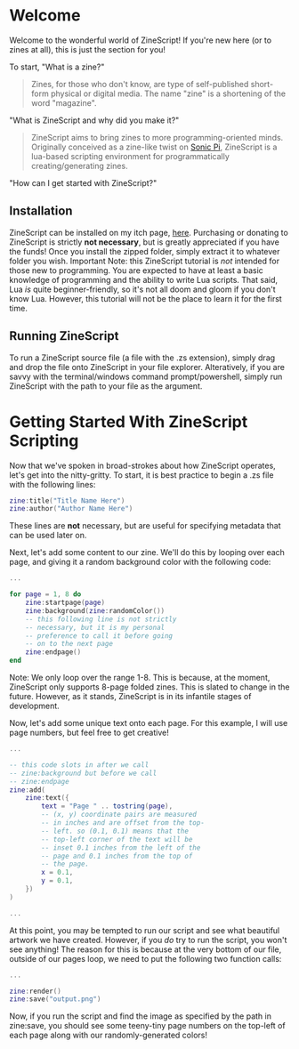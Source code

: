 # Welcome

Welcome to the wonderful world of ZineScript! If you're new here (or to zines at all), this is just the section for you!

To start, "What is a zine?"

> Zines, for those who don't know, are type of self-published short-form physical or digital media. The name "zine" is a shortening of the word "magazine".

"What is ZineScript and why did you make it?"

> ZineScript aims to bring zines to more programming-oriented minds. Originally conceived as a zine-like twist on [Sonic Pi](https://sonic-pi.net/), ZineScript is a lua-based scripting environment for programmatically creating/generating zines.

"How can I get started with ZineScript?"

## Installation

ZineScript can be installed on my itch page, [here](https://cmdrapollo.itch.io/). Purchasing or donating to ZineScript is strictly **not necessary**, but is greatly appreciated if you have the funds! Once you install the zipped folder, simply extract it to whatever folder you wish. Important Note: this ZineScript tutorial is *not* intended for those new to programming. You are expected to have at least a basic knowledge of programming and the ability to write Lua scripts. That said, Lua *is* quite beginner-friendly, so it's not all doom and gloom if you don't know Lua. However, this tutorial will not be the place to learn it for the first time.

## Running ZineScript

To run a ZineScript source file (a file with the .zs extension), simply drag and drop the file onto ZineScript in your file explorer. Alteratively, if you are savvy with the terminal/windows command prompt/powershell, simply run ZineScript with the path to your file as the argument.

# Getting Started With ZineScript Scripting

Now that we've spoken in broad-strokes about how ZineScript operates, let's get into the nitty-gritty. To start, it is best practice to begin a .zs file with the following lines:

```lua
zine:title("Title Name Here")
zine:author("Author Name Here")
```

These lines are **not** necessary, but are useful for specifying metadata that can be used later on.

Next, let's add some content to our zine. We'll do this by looping over each page, and giving it a random background color with the following code:

```lua
...

for page = 1, 8 do
    zine:startpage(page)
    zine:background(zine:randomColor())
    -- this following line is not strictly
    -- necessary, but it is my personal
    -- preference to call it before going
    -- on to the next page
    zine:endpage()
end
```

Note: We only loop over the range 1-8. This is because, at the moment, ZineScript only supports 8-page folded zines. This is slated to change in the future. However, as it stands, ZineScript is in its infantile stages of development.

Now, let's add some unique text onto each page. For this example, I will use page numbers, but feel free to get creative!

```lua
...

-- this code slots in after we call
-- zine:background but before we call
-- zine:endpage
zine:add(
    zine:text({
        text = "Page " .. tostring(page),
        -- (x, y) coordinate pairs are measured
        -- in inches and are offset from the top-
        -- left. so (0.1, 0.1) means that the
        -- top-left corner of the text will be
        -- inset 0.1 inches from the left of the
        -- page and 0.1 inches from the top of
        -- the page.
        x = 0.1,
        y = 0.1,
    })
)

...
```

At this point, you may be tempted to run our script and see what beautiful artwork we have created. However, if you *do* try to run the script, you won't see anything! The reason for this is because at the very bottom of our file, outside of our pages loop, we need to put the following two function calls:

```lua
...

zine:render()
zine:save("output.png")
```

Now, if you run the script and find the image as specified by the path in zine:save, you should see some teeny-tiny page numbers on the top-left of each page along with our randomly-generated colors!